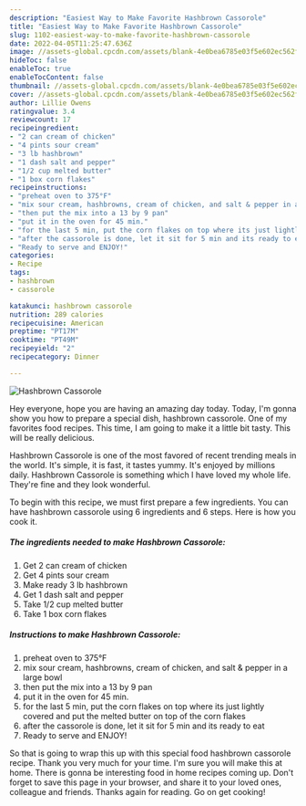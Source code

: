 ```yaml
---
description: "Easiest Way to Make Favorite Hashbrown Cassorole"
title: "Easiest Way to Make Favorite Hashbrown Cassorole"
slug: 1102-easiest-way-to-make-favorite-hashbrown-cassorole
date: 2022-04-05T11:25:47.636Z
image: //assets-global.cpcdn.com/assets/blank-4e0bea6785e03f5e602ec562f230caae08da540cada707380b4fe1bbebba43da.png
hideToc: false
enableToc: true
enableTocContent: false
thumbnail: //assets-global.cpcdn.com/assets/blank-4e0bea6785e03f5e602ec562f230caae08da540cada707380b4fe1bbebba43da.png
cover: //assets-global.cpcdn.com/assets/blank-4e0bea6785e03f5e602ec562f230caae08da540cada707380b4fe1bbebba43da.png
author: Lillie Owens
ratingvalue: 3.4
reviewcount: 17
recipeingredient:
- "2 can cream of chicken"
- "4 pints sour cream"
- "3 lb hashbrown"
- "1 dash salt and pepper"
- "1/2 cup melted butter"
- "1 box corn flakes"
recipeinstructions:
- "preheat oven to 375°F"
- "mix sour cream, hashbrowns, cream of chicken, and salt & pepper in a large bowl"
- "then put the mix into a 13 by 9 pan"
- "put it in the oven for 45 min."
- "for the last 5 min, put the corn flakes on top where its just lightly covered and put the melted butter on top of the corn flakes"
- "after the cassorole is done, let it sit for 5 min and its ready to eat"
- "Ready to serve and ENJOY!"
categories:
- Recipe
tags:
- hashbrown
- cassorole

katakunci: hashbrown cassorole 
nutrition: 289 calories
recipecuisine: American
preptime: "PT17M"
cooktime: "PT49M"
recipeyield: "2"
recipecategory: Dinner

---
```



![Hashbrown Cassorole](//assets-global.cpcdn.com/assets/blank-4e0bea6785e03f5e602ec562f230caae08da540cada707380b4fe1bbebba43da.png)

Hey everyone, hope you are having an amazing day today. Today, I'm gonna show you how to prepare a special dish, hashbrown cassorole. One of my favorites food recipes. This time, I am going to make it a little bit tasty. This will be really delicious.

Hashbrown Cassorole is one of the most favored of recent trending meals in the world. It's simple, it is fast, it tastes yummy. It's enjoyed by millions daily. Hashbrown Cassorole is something which I have loved my whole life. They're fine and they look wonderful.




To begin with this recipe, we must first prepare a few ingredients. You can have hashbrown cassorole using 6 ingredients and 6 steps. Here is how you cook it.

<!--inarticleads1-->

##### The ingredients needed to make Hashbrown Cassorole:

1. Get 2 can cream of chicken
1. Get 4 pints sour cream
1. Make ready 3 lb hashbrown
1. Get 1 dash salt and pepper
1. Take 1/2 cup melted butter
1. Take 1 box corn flakes




<!--inarticleads2-->

##### Instructions to make Hashbrown Cassorole:

1. preheat oven to 375°F
1. mix sour cream, hashbrowns, cream of chicken, and salt & pepper in a large bowl
1. then put the mix into a 13 by 9 pan
1. put it in the oven for 45 min.
1. for the last 5 min, put the corn flakes on top where its just lightly covered and put the melted butter on top of the corn flakes
1. after the cassorole is done, let it sit for 5 min and its ready to eat
1. Ready to serve and ENJOY!



So that is going to wrap this up with this special food hashbrown cassorole recipe. Thank you very much for your time. I'm sure you will make this at home. There is gonna be interesting food in home recipes coming up. Don't forget to save this page in your browser, and share it to your loved ones, colleague and friends. Thanks again for reading. Go on get cooking!
